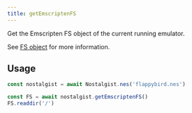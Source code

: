 ```yaml
---
title: getEmscriptenFS
---
```


Get the Emscripten FS object of the current running emulator.

See [FS object](https://emscripten.org/docs/api_reference/Filesystem-API.html#id2) for more information.

## Usage
```js
const nostalgist = await Nostalgist.nes('flappybird.nes')

const FS = await nostalgist.getEmscriptenFS()
FS.readdir('/')
```
